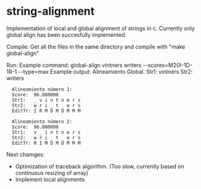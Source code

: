 # string-alignment
Implementation of local and global alignment of strings in c.
Currently only global align has been succesfully implemented.

Compile: 
  Get all the files in the same directory and compile with "make global-align"
  
Run:
  Example command: global-align vintners writers --scores=M20I-1D-1R-1 --type=max
  Example output:
      Alineamiento Global.
      Str1:   vintners
      Str2:   writers
      
      Alineamiento número 1:
      Score:  96.000000
      Str1:   _ v i n t n e r s 
      Str2:   w r i _ t _ e r s 
      EditTr: I R M D M D M M M 
      
      Alineamiento número 2:
      Score:  96.000000
      Str1:   v _ i n t n e r s 
      Str2:   w r i _ t _ e r s 
      EditTr: R I M D M D M M M 
      
  Next chamges:
  * Optimization of traceback algorithm. (Too slow, currently based on continuous resizing of array)
  * Implement local alignments
